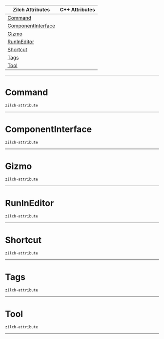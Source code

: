|Zilch Attributes|C++ Attributes|
|---|---|
|[ Command](https://github.com/ArendDanielek/ZeroDocsTest/blob/master/code_reference/attribute_reference/object_attribute_reference.markdown#command)| |
|[ ComponentInterface](https://github.com/ArendDanielek/ZeroDocsTest/blob/master/code_reference/attribute_reference/object_attribute_reference.markdown#componentinterface)| |
|[ Gizmo](https://github.com/ArendDanielek/ZeroDocsTest/blob/master/code_reference/attribute_reference/object_attribute_reference.markdown#gizmo)| |
|[ RunInEditor](https://github.com/ArendDanielek/ZeroDocsTest/blob/master/code_reference/attribute_reference/object_attribute_reference.markdown#runineditor)| |
|[ Shortcut](https://github.com/ArendDanielek/ZeroDocsTest/blob/master/code_reference/attribute_reference/object_attribute_reference.markdown#shortcut)| |
|[ Tags](https://github.com/ArendDanielek/ZeroDocsTest/blob/master/code_reference/attribute_reference/object_attribute_reference.markdown#tags)| |
|[ Tool](https://github.com/ArendDanielek/ZeroDocsTest/blob/master/code_reference/attribute_reference/object_attribute_reference.markdown#tool)| |



---  
 #  Command

 `zilch-attribute`


---  
 #  ComponentInterface

 `zilch-attribute`


---  
 #  Gizmo

 `zilch-attribute`


---  
 #  RunInEditor

 `zilch-attribute`


---  
 #  Shortcut

 `zilch-attribute`


---  
 #  Tags

 `zilch-attribute`


---  
 #  Tool

 `zilch-attribute`


---  
 
  
  
  
  
  
  
  

 